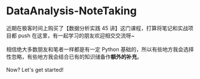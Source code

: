 # DataAnalysis-NoteTaking
近期在极客时间上购买了【数据分析实践 45 讲】这门课程，打算将笔记和实战项目都 push 在这里，有一起学习的朋友欢迎相交交流呀~  
&emsp;  
相信绝大多数朋友和笔者一样都是有一定 Python 基础的，所以有些地方我会选择性忽略，有些地方我会结合已有的知识储备作**额外的补充**。  
&emsp;  
Now? Let's get started!
